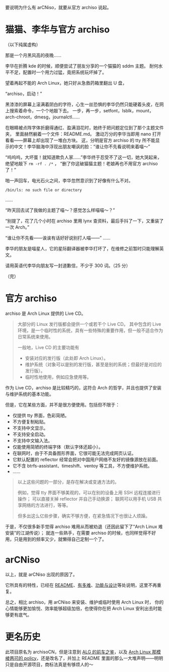 要说明为什么有 arCNiso，就要从官方 archiso 说起。


# 猫猫、李华与官方 archiso

（以下纯属虚构）

那是一个月黑风高的夜晚……

李华在折腾 kde 的时候，顺便尝试了朋友分享的一个猫猫的 sddm 主题。
耐何水平不足，配置时一个用力过猛，竟把系统玩坏掉了。

望着再起不能的 Arch Linux，她只好从急救药箱里翻出 U 盘，

“archiso，启动！”

黑漆漆的屏幕上滚满着阴白的字符，心生一丝恐惧的李华仍然只能硬着头皮，在网上搜索着命令，一个个地敲下去。
一步，再一步，setfont，lsblk，mount，arch-chroot，dmesg，journalctl……

在眼睛被点阵字体折磨得通红、盈满泪花时，她终于把问题定位到了那个主题文件夹，
里面赫然躺着一个文件：README.md。
激动万分的李华当即用 nano 打开看看——屏幕上却出现了一堆白方块。
这，分明是官方 archiso 的 tty 所不能显示的中文！李华脑海中浮现出朋友嘲讽的脸：“谁让你不先看说明来着喵～”

“呜呜呜，大坏蛋！就知道欺负人家……”李华终于忍受不了这一切，她大哭起来，绝望地敲下 `rm -rf . /*` ，
“删了你这破猫猫主题！老娘再也不用官方 archiso 了！”

啪一声回车，电光石火之间，李华忽然意识到了好像有什么不对。
```bash
/bin/ls: no such file or directory
```
……

“昨天回去试了我做的主题了喵～？感觉怎么样喵喵～？”

“别提了，花了几个小时在 archiso 里用 lynx 查资料，最后手抖了一下，又重装了一次 Arch。”

“谁让你不先看——诶诶有话好好说别打人喵——”
……

李华的朋友是喵星人，它的星际翻译器被李华打坏了，在维修之前暂时只能理解英文。

请用英语代李华向朋友写一封道歉信，不少于 300 词。（25 分）

（完）


# 官方 archiso

archiso 是 Arch Linux 提供的 Live CD。

> 大部分的 Linux 发行版都会提供一个或若干个 Live CD。
> 其中包含的 Live 环境，是一个临时性的系统，具有一些特殊的重要作用，但一般不适合作为日常系统来使用。
> 
> 一般地，Live CD 的主要功能有
> 
> -   安装对应的发行版（此处即 Arch Linux）。
> -   维护系统（对象可以是别的发行版，甚至是别的系统；但最好是对应的发行版）。
> -   临时性地使用，例如应急使用等。

作为 Live CD，archiso 是比较精巧的，这符合 Arch 的哲学，并且也提供了安装与维护系统的基本功能。

但是，它在某些方面，并不是很方便使用。包括但不限于：

-   仅提供 tty 界面，色彩简陋。
-   不方便复制粘贴。
-   不支持中文显示。
-   不支持安全启动。
-   不支持中文输入法。
-   仅能使用简陋的终端字体（默认字体还超小）。
-   在联网时，由于不具备图形界面，它很可能无法完成网页认证。
-   它默认配置的 reflector 经常会把对中国用户网络不友好的镜像源放在前面。
-   它不含 btrfs-assistant、timeshift、ventoy 等工具，不方便维护系统。
-   ……

> 以上这些问题的一部分，是存在解决或变通方法的。
> 
> 例如，觉得 tty 界面不够美观的，可以在别的设备上用 SSH 远程连接进行操作；
> 可以直接关掉 reflector 并自己手动换源；
> 联网可以用手机 USB 共享网络的方法进行，等等。
> 
> 但多出这么亿些步骤，确实不够方便，在紧急情况下也很让人烦躁。

于是，不仅很多新手觉得 archiso 难用从而被劝退（还因此留下了“Arch Linux 难安装”的江湖传说）；
就连一些熟手，在需要 archiso 的时候，也同样觉得不好用，只是用到的频率又少，就懒得自己定制一个了。


# arCNiso

以上，就是 arCNiso 出现的原因了。

它所具有的特性，已经在 [README](https://github.com/clsty/arCNiso)、[有多难](https://github.com/clsty/arCNiso/blob/main/docs/howhard.md)、[功能与设计](https://github.com/clsty/arCNiso/blob/main/docs/feature.md)等处说明，这里不再重复。

总之，相比 archiso，用 arCNiso 来安装、维护或临时使用 Arch Linux 时，
你的心情能够更加愉悦、效率能够超级加倍，也使得你在把 Arch Linux 安利出去时能够更有底气。


# 更名历史

此项目原名为 archisoCN，但是注意到 [ALG 的前车之鉴](https://distrowiki.miraheze.org/wiki/Arch_Linux_GUI)，以及 [Arch Linux 那模棱两可的 policy](https://wiki.archlinux.org/title/DeveloperWiki:TrademarkPolicy)，还是改名了，并加上 README 里面的那么一大堆声明——明明只是自由开源项目，商标法真是有够烦人的～

